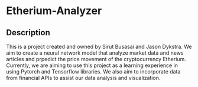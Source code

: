 # Etherium-Analyzer

## Description
This is a project created and owned by Sirut Busasai and Jason Dykstra. We aim to create a neural network model that analyze market data and news articles and prpedict the price movement of the cryptocurrency Etherium. Currently, we are aiming to use this project as a learning experience in using Pytorch and Tensorflow libraries. We also aim to incorporate data from financial APIs to assist our data analysis and visualization.
